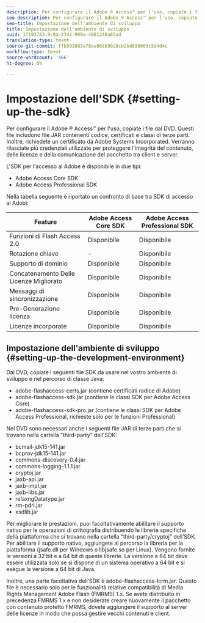 ```yaml
---
description: Per configurare il Adobe ® Access™ per l'uso, copiate i file dal DVD. Questi file includono file JAR contenenti codice, certificati e classi di terze parti. Inoltre, richiedete un certificato da Adobe Systems Incorporated. Verranno rilasciate più credenziali utilizzate per proteggere l'integrità del contenuto, delle licenze e della comunicazione del pacchetto tra client e server.
seo-description: Per configurare il Adobe ® Access™ per l'uso, copiate i file dal DVD. Questi file includono file JAR contenenti codice, certificati e classi di terze parti. Inoltre, richiedete un certificato da Adobe Systems Incorporated. Verranno rilasciate più credenziali utilizzate per proteggere l'integrità del contenuto, delle licenze e della comunicazione del pacchetto tra client e server.
seo-title: Impostazione dell'ambiente di sviluppo
title: Impostazione dell'ambiente di sviluppo
uuid: 1f192783-9c9a-4342-909a-4881248a85ad
translation-type: tm+mt
source-git-commit: ffb993889a78ee068b9028cb2bd896003c5d4d4c
workflow-type: tm+mt
source-wordcount: '466'
ht-degree: 0%

---
```



# Impostazione dell&#39;SDK {#setting-up-the-sdk}

Per configurare il Adobe ® Access™ per l&#39;uso, copiate i file dal DVD. Questi file includono file JAR contenenti codice, certificati e classi di terze parti. Inoltre, richiedete un certificato da Adobe Systems Incorporated. Verranno rilasciate più credenziali utilizzate per proteggere l&#39;integrità del contenuto, delle licenze e della comunicazione del pacchetto tra client e server.

L&#39;SDK per l&#39;accesso al Adobe  è disponibile in due tipi:
* Adobe Access Core SDK
* Adobe Access Professional SDK

Nella tabella seguente è riportato un confronto di base tra  SDK di accesso ai Adobi:

| Feature | Adobe Access Core SDK | Adobe Access Professional SDK |
|---|---|---|
| Funzioni di Flash Access 2.0 | Disponibile | Disponibile |
| Rotazione chiave | - | Disponibile |
| Supporto di dominio | Disponibile | Disponibile |
| Concatenamento Delle Licenze Migliorato | Disponibile | Disponibile |
| Messaggi di sincronizzazione | Disponibile | Disponibile |
| Pre-Generazione licenza | Disponibile | Disponibile |
| Licenze incorporate | Disponibile | Disponibile |

## Impostazione dell&#39;ambiente di sviluppo {#setting-up-the-development-environment}

Dal DVD, copiate i seguenti file SDK da usare nel vostro ambiente di sviluppo e nel percorso di classe Java:

* adobe-flashaccess-certs.jar (contiene  certificati radice di Adobe)
* adobe-flashaccess-sdk.jar (contiene le classi SDK per Adobe Access Core)
* adobe-flashaccess-sdk-pro.jar (contiene le classi SDK per Adobe Access Professional, richieste solo per le funzioni Professional)

Nel DVD sono necessari anche i seguenti file JAR di terze parti che si trovano nella cartella &quot;third-party&quot; dell&#39;SDK:

* bcmail-jdk15-141.jar
* bcprov-jdk15-141.jar
* commons-discovery-0.4.jar
* commons-logging-1.1.1.jar
* cryptoj.jar
* jaxb-api.jar
* jaxb-impl.jar
* jaxb-libs.jar
* relaxngDatatype.jar
* rm-pdrl.jar
* xsdlib.jar

Per migliorare le prestazioni, puoi facoltativamente abilitare il supporto nativo per le operazioni di crittografia distribuendo le librerie specifiche della piattaforma che si trovano nella cartella &quot;third-party/cryptoj&quot; dell’SDK. Per abilitare il supporto nativo, aggiungete al percorso la libreria per la piattaforma (jsafe.dll per Windows o libjsafe.so per Linux). Vengono fornite le versioni a 32 bit e a 64 bit di queste librerie. La versione a 64 bit deve essere utilizzata solo se si dispone di un sistema operativo a 64 bit e si esegue la versione a 64 bit di Java.

Inoltre, una parte facoltativa dell’SDK è adobe-flashaccess-lcrm.jar. Questo file è necessario solo per le funzionalità relative  compatibilità di Media Rights Management Adobe Flash (FMRMS) 1.x. Se avete distribuito in precedenza FMRMS 1.x e non desiderate creare nuovamente il pacchetto con contenuto protetto FMRMS, dovete aggiungere il supporto al server delle licenze in modo che possa gestire vecchi contenuti e client.

